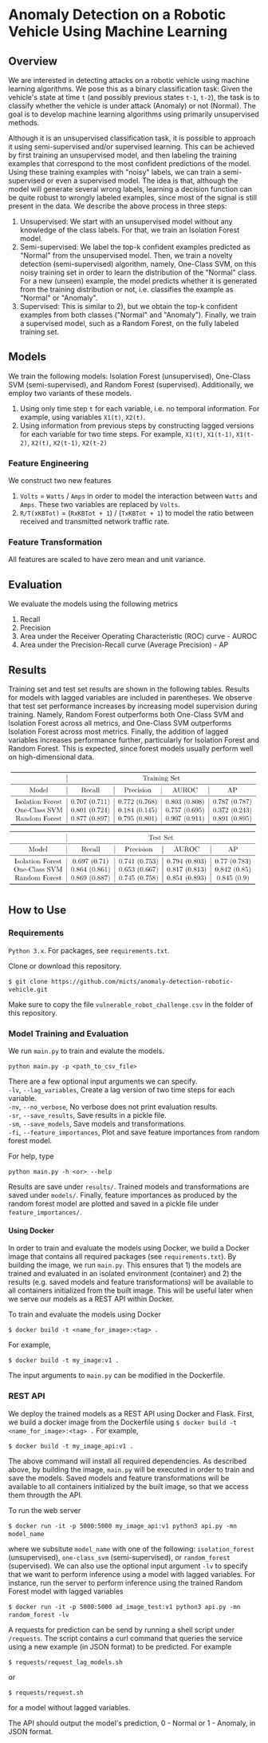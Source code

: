 # Anomaly Detection on a Robotic Vehicle Using Machine Learning

## Overview

We are interested in detecting attacks on a robotic vehicle using machine learning algorithms. We pose this as a binary classification task: Given the vehicle's state at time `t` (and possibly previous states `t-1`, `t-2`), the task is to classify whether the vehicle is under attack (Anomaly) or not (Normal). The goal is to develop machine learning algorithms using primarily unsupervised methods.

Although it is an unsupervised classification task, it is possible to approach it using semi-supervised and/or supervised learning. This can be achieved by first training an unsupervised model, and then labeling the training examples that correspond to the most confident predictions of the model. Using these training examples with "noisy" labels, we can train a semi-supervised or even a supervised model. The idea is that, although the model will generate several wrong labels, learning a decision function can be quite robust to wrongly labeled examples, since most of the signal is still present in the data. We describe the above process in three steps:

1) Unsupervised: We start with an unsupervised model without any knowledge of the class labels. For that, we train an Isolation Forest model.
2) Semi-supervised: We label the top-k confident examples predicted as "Normal" from the unsupervised model. Then, we train a novelty detection (semi-supervised) algorithm, namely, One-Class SVM, on this noisy training set in order to learn the distribution of the "Normal" class. For a new (unseen) example, the model predicts whether it is generated from the training distribution or not, i.e. classifies the example as "Normal" or "Anomaly".
3) Supervised: This is similar to 2), but we obtain the top-k confident examples from both classes ("Normal" and "Anomaly"). Finally, we train a supervised model, such as a Random Forest, on the fully labeled training set.    

## Models
We train the following models: Isolation Forest (unsupervised), One-Class SVM (semi-supervised), and Random Forest (supervised). Additionally, we employ two variants of these models.    

1) Using only time step `t` for each variable, i.e. no temporal information. For example, using variables `X1(t)`, `X2(t)`.
2) Using information from previous steps by constructing lagged versions for each variable for two time steps. For example, `X1(t)`, `X1(t-1)`, `X1(t-2)`, `X2(t)`, `X2(t-1)`, `X2(t-2)`

### Feature Engineering
We construct two new features    
1) `Volts` = `Watts` / `Amps` in order to model the interaction between `Watts` and `Amps`. These two variables are replaced by `Volts`.
2) `R/T(xKBTot)` = (`RxKBTot + 1`) / (`TxKBTot + 1`) to model the ratio between received and transmitted network traffic rate.

### Feature Transformation    
All features are scaled to have zero mean and unit variance.

## Evaluation
We evaluate the models using the following metrics
1) Recall
2) Precision
3) Area under the Receiver Operating Characteristic (ROC) curve - AUROC
4) Area under the Precision-Recall curve (Average Precision) - AP

## Results

Training set and test set results are shown in the following tables. Results for models with lagged variables are included in parentheses. We observe that test set performance increases by increasing model supervision during training. Namely, Random Forest outperforms both One-Class SVM and Isolation Forest across all metrics, and One-Class SVM outperforms Isolation Forest across most metrics. Finally, the addition of lagged variables increases performance further, particularly for Isolation Forest and Random Forest. This is expected, since forest models usually perform well on high-dimensional data.  

![Screenshot](table_results/training_set_results.png)
![Screenshot](table_results/test_set_results.png)

## How to Use

### Requirements   
`Python 3.x`. For packages, see `requirements.txt`.


Clone or download this repository.
```
$ git clone https://github.com/micts/anomaly-detection-robotic-vehicle.git
```
Make sure to copy the file `vulnerable_robot_challenge.csv` in the folder of this repository.

### Model Training and Evaluation
We run `main.py` to train and evalute the models. 
```
python main.py -p <path_to_csv_file>
```
There are a few optional input arguments we can specify.     
`-lv`, `--lag_variables`,  Create a lag version of two time steps for each variable.    
`-nv`, `--no_verbose`,    No verbose does not print evaluation results.    
`-sr`, `--save_results`,  Save results in a pickle file.     
`-sm`, `--save_models`,   Save models and transformations.    
`-fi`, `--feature_importances`, Plot and save feature importances from random forest model.    
  
For help, type
```
python main.py -h <or> --help    
```   
 
Results are save under `results/`. Trained models and transformations are saved under `models/`. Finally, feature importances as produced by the random forest model are plotted and saved in a pickle file under `feature_importances/`.

#### Using Docker
In order to train and evaluate the models using Docker, we build a Docker image that contains all required packages (see `requirements.txt`). By building the image, we run `main.py`. This ensures that 1) the models are trained and evaluated in an isolated environment (container) and 2) the results (e.g. saved models and feature transformations) will be available to all containers initialized from the built image. This will be useful later when we serve our models as a REST API within Docker.

To train and evaluate the models using Docker
```
$ docker build -t <name_for_image>:<tag> .
```
For example,
```
$ docker build -t my_image:v1 .
```
The input arguments to `main.py` can be modified in the Dockerfile.    

### REST API
We deploy the trained models as a REST API using Docker and Flask. First, we build a docker image from the Dockerfile using `$ docker build -t <name_for_image>:<tag> .` For example, 
```
$ docker build -t my_image_api:v1 .    
```    
The above command will install all required dependencies. As described above, by building the image, `main.py` will be executed in order to train and save the models. Saved models and feature transformations will be available to all containers initialized by the built image, so that we access them througth the API.  

To run the web server
```
$ docker run -it -p 5000:5000 my_image_api:v1 python3 api.py -mn model_name
```
where we subsitute `model_name` with one of the following: `isolation_forest` (unsupervised), `one-class_svm` (semi-supervised), or `random_forest` (supervised). We can also use the optional input argument `-lv` to specify that we want to perform inference using a model with lagged variables. For instance, run the server to perform inference using the trained Random Forest model with lagged variables
```
$ docker run -it -p 5000:5000 ad_image_test:v1 python3 api.py -mn random_forest -lv
```
A requests for prediction can be send by running a shell script under `/requests`. The script contains a curl command that queries the service using a new example (in JSON format) to be predicted. For example

```
$ requests/request_lag_models.sh
```
or    
```
$ requests/request.sh
```
for a model without lagged variables. 

The API should output the model's prediction, 0 - Normal or 1 - Anomaly, in JSON format.
